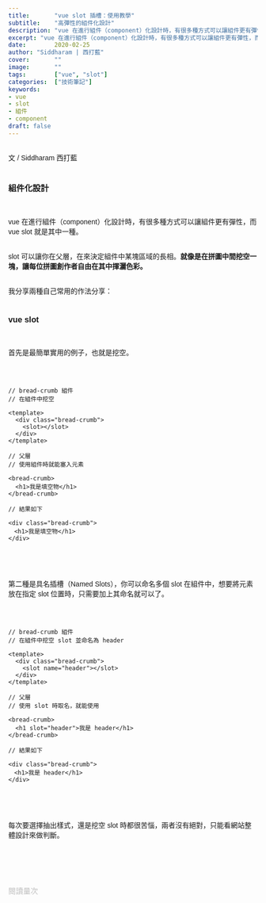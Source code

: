 ```yaml
---
title:       "vue slot 插槽：使用教學"
subtitle:    "高彈性的組件化設計"
description: "vue 在進行組件（component）化設計時，有很多種方式可以讓組件更有彈性，而 vue slot 就是其中一種。slot 可以讓你在父層，在來決定組件中某塊區域的長相。就像是在拼圖中間挖空一塊，讓每位拼圖創作者自由在其中揮灑色彩。"
excerpt: "vue 在進行組件（component）化設計時，有很多種方式可以讓組件更有彈性，而 vue slot 就是其中一種。slot 可以讓你在父層，在來決定組件中某塊區域的長相。就像是在拼圖中間挖空一塊，讓每位拼圖創作者自由在其中揮灑色彩。"
date:        2020-02-25
author: "Siddharam | 西打藍"
cover:       ""
image:       ""
tags:        ["vue", "slot"]
categories:  ["技術筆記"]
keywords:
- vue
- slot
- 組件
- component
draft: false
---
```


<article style="font-family: 'Noto Sans TC', '微軟正黑體', sans-serif; font-weight: 300;">

<br>文 / Siddharam 西打藍<br><br>

<h3 class="article-h1-color">組件化設計</h3><br>

vue 在進行組件（component）化設計時，有很多種方式可以讓組件更有彈性，而 vue slot 就是其中一種。<br><br>

slot 可以讓你在父層，在來決定組件中某塊區域的長相。<b>就像是在拼圖中間挖空一塊，讓每位拼圖創作者自由在其中揮灑色彩。</b><br><br>

我分享兩種自己常用的作法分享：<br><br>

<h3 class="article-h1-color">vue slot</h3><br>

首先是最簡單實用的例子，也就是挖空。<br><br>

<pre>
<code>

// bread-crumb 組件
// 在組件中挖空

&lt;template>
  &lt;div class="bread-crumb">
    &lt;slot>&lt;/slot>
  &lt;/div>
&lt;/template>

// 父層
// 使用組件時就能塞入元素

&lt;bread-crumb>
  &lt;h1>我是填空物&lt;/h1>
&lt;/bread-crumb>

// 結果如下

&lt;div class="bread-crumb">
　&lt;h1>我是填空物&lt;/h1>
&lt;/div>

</code>
</pre>
<br>

第二種是具名插槽（Named Slots），你可以命名多個 slot 在組件中，想要將元素放在指定 slot 位置時，只需要加上其命名就可以了。<br><br>

<pre>
<code>

// bread-crumb 組件
// 在組件中挖空 slot 並命名為 header

&lt;template>
  &lt;div class="bread-crumb">
    &lt;slot name="header">&lt;/slot>
  &lt;/div>
&lt;/template>

// 父層
// 使用 slot 時取名，就能使用

&lt;bread-crumb>
  &lt;h1 slot="header">我是 header&lt;/h1>
&lt;/bread-crumb>

// 結果如下

&lt;div class="bread-crumb">
　&lt;h1>我是 header&lt;/h1>
&lt;/div>

</code>
</pre>
<br>

每次要選擇抽出樣式，還是挖空 slot 時都很苦惱，兩者沒有絕對，只能看網站整體設計來做判斷。<br><br>




<br><br><br>

</article>

<div style="color: #bfbfbf; font-size: 15px;" id="busuanzi_container_page_pv">
  閱讀量<span id="busuanzi_value_page_pv"></span>次
</div>

<script src="../../js/post.js"></script>


